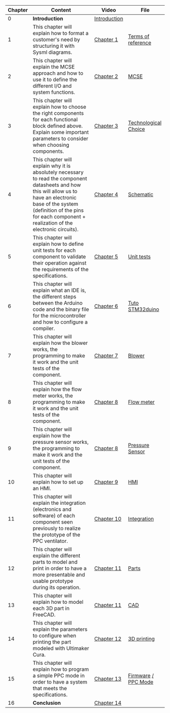 | Chapter  | Content | Video  | File |
| ------------- | ------------- | ------------- | ------------- |
| 0  | **Introduction**  | [Introduction](https://www.youtube.com/watch?v=J2UsDe6RBvU&ab_channel=MakAir-Projetopensource) |  |
| 1  | This chapter will explain how to format a customer's need by structuring it with Sysml diagrams.  | [Chapter 1](https://www.youtube.com/watch?v=lZZDJNnGtbw&ab_channel=MakAir-Projetopensource)  | [Terms of reference](https://github.com/makers-for-life/makair-cpap/tree/master/Conception-CPAP)   |
| 2  | This chapter will explain the MCSE approach and how to use it to define the different I/O and system functions. |[Chapter 2](https://www.youtube.com/watch?v=BaCOPvmWCng&t=80s&ab_channel=MakAir-Projetopensource) | [MCSE](https://github.com/makers-for-life/makair-cpap/tree/master/Conception-CPAP)  |
| 3  | This chapter will explain how to choose the right components for each functional block defined above. Explain some important parameters to consider when choosing components. | [Chapter 3](https://www.youtube.com/watch?v=_1S2HhT8ymI&t=1s&ab_channel=MakAir-Projetopensource) | [Technological Choice](https://github.com/makers-for-life/makair-cpap/tree/master/Conception-CPAP)  |
| 4  | This chapter will explain why it is absolutely necessary to read the component datasheets and how this will allow us to have an electronic base of the system (definition of the pins for each component + realization of the electronic circuits).  | [Chapter 4](https://www.youtube.com/watch?v=aWXtmY03doI&ab_channel=MakAir-Projetopensource) | [Schematic](https://github.com/makers-for-life/makair-cpap/blob/master/Various-CPAP/Circuit_prototypage.png) |
| 5  | This chapter will explain how to define unit tests for each component to validate their operation against the requirements of the specifications.  | [Chapter 5](https://www.youtube.com/watch?v=EbR67JvbmO0&ab_channel=MakAir-Projetopensource) |[Unit tests](https://github.com/makers-for-life/makair-cpap/blob/master/Conception-CPAP/Tests_PPC.pdf)  |
| 6  | This chapter will explain what an IDE is, the different steps between the Arduino code and the binary file for the microcontroller and how to configure a compiler. | [Chapter 6](https://drive.google.com/file/d/1q3lwLBPiozaliIyiF1mZfMr3rwGGGQcm/view?usp=sharing)  | [Tuto STM32duino](https://github.com/makers-for-life/makair-cpap/blob/master/Educational-videos/Educational-sheets/Tuto_stm32duino.pdf)  |
| 7  | This chapter will explain how the blower works, the programming to make it work and the unit tests of the component. | [Chapter 7](https://www.youtube.com/watch?v=EbR67JvbmO0&ab_channel=MakAir-Projetopensource) | [Blower](https://github.com/makers-for-life/makair-cpap/blob/master/Educational-videos/Educational-sheets/Ptech_Blower.pdf)  |
| 8  | This chapter will explain how the flow meter works, the programming to make it work and the unit tests of the component.  |  [Chapter 8](https://drive.google.com/file/d/1uNUySGZBNgJsLLCi5F49UqdtfRMHSRPB/view?usp=sharing) | [Flow meter](https://github.com/makers-for-life/makair-cpap/blob/master/Educational-videos/Educational-sheets/Ptech_debitmetre.pdf)  |
| 9  | This chapter will explain how the pressure sensor works, the programming to make it work and the unit tests of the component. |  [Chapter 8](https://drive.google.com/file/d/1uNUySGZBNgJsLLCi5F49UqdtfRMHSRPB/view?usp=sharing) | [Pressure Sensor](https://github.com/makers-for-life/makair-cpap/blob/master/Educational-videos/Educational-sheets/Ptech_capteur_pression.pdf)  |
| 10  | This chapter will explain how to set up an HMI.  |  [Chapter 9](https://drive.google.com/file/d/1seV6_qKShw0mvWmM2Q1Elv6sRm0VnmUq/view?usp=sharing) | [HMI](https://github.com/makers-for-life/makair-cpap/blob/master/Educational-videos/Educational-sheets/Ptech_IHM.pdf) |
| 11  | This chapter will explain the integration (electronics and software) of each component seen previously to realize the prototype of the PPC ventilator. | [Chapter 10](https://drive.google.com/file/d/1VzoYUgVaH1z69m--aW6JiqTvfR3ldkRQ/view?usp=sharing) | [Integration](https://github.com/makers-for-life/makair-cpap/blob/master/Educational-videos/Educational-sheets/Ptech_Integration.pdf) |
| 12  | This chapter will explain the different parts to model and print in order to have a more presentable and usable prototype during its operation. | [Chapter 11](https://drive.google.com/file/d/1v5jeXeAJxhkbmkdimZctG2w2wa8iBlUA/view?usp=sharing)  | [Parts](https://github.com/makers-for-life/makair-cpap/tree/master/Parts-CPAP) |
| 13  | This chapter will explain how to model each 3D part in FreeCAD.  | [Chapter 11](https://drive.google.com/file/d/1v5jeXeAJxhkbmkdimZctG2w2wa8iBlUA/view?usp=sharing) | [CAD](https://github.com/makers-for-life/makair-cpap/blob/master/Educational-videos/Educational-sheets/Maquette_3D.pdf) |
| 14  | This chapter will explain the parameters to configure when printing the part modeled with Ultimaker Cura. | [Chapter 12](https://drive.google.com/file/d/1JHjJFGdZ1aSK9p1exW7JsYgn3sB551wM/view?usp=sharing) |  [3D printing](https://github.com/makers-for-life/makair-cpap/blob/master/Educational-videos/Educational-sheets/Maquette_3D.pdf) |
| 15  | This chapter will explain how to program a simple PPC mode in order to have a system that meets the specifications. |  [Chapter 13](https://drive.google.com/file/d/1Ri6_7VYuK2wYm5BPET0OP5y3Fja_Plpz/view?usp=sharing) | [Firmware](https://github.com/makers-for-life/makair-cpap/tree/master/Firmware-CPAP) [/ PPC Mode](https://github.com/makers-for-life/makair-cpap/blob/master/Educational-videos/Educational-sheets/Respirateur_PPC.pdf)  |
| 16  | **Conclusion** | [Chapter 14](https://drive.google.com/file/d/1DnsZAroqMhL1uKgiich44XQaq05BFfQ1/view?usp=sharing) |  |
